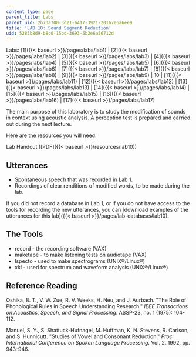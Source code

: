 ```yaml
---
content_type: page
parent_title: Labs
parent_uid: 2b73a700-3d21-6417-3921-20167e6a6ee9
title: 'LAB 10: Sound Segment Reduction'
uid: 5285b8d9-b8c0-15bd-3693-5b2e6a56712d
---
```


Labs: [1]({{< baseurl >}}/pages/labs/lab1) | [2]({{< baseurl >}}/pages/labs/lab2) | [3]({{< baseurl >}}/pages/labs/lab3) | [4]({{< baseurl >}}/pages/labs/lab4) | [5]({{< baseurl >}}/pages/labs/lab5) | [6]({{< baseurl >}}/pages/labs/lab6) | [7]({{< baseurl >}}/pages/labs/lab7) | [8]({{< baseurl >}}/pages/labs/lab8) | [9]({{< baseurl >}}/pages/labs/lab9) | 10 | [11]({{< baseurl >}}/pages/labs/lab11) | [12]({{< baseurl >}}/pages/labs/lab12) | [13]({{< baseurl >}}/pages/labs/lab13) | [14]({{< baseurl >}}/pages/labs/lab14) | [15]({{< baseurl >}}/pages/labs/lab15) | [16]({{< baseurl >}}/pages/labs/lab16) | [17]({{< baseurl >}}/pages/labs/lab17)

The main purpose of this laboratory is to study the modification of sounds in context using acoustic analysis. A perception test is prepared and carried out during the next lecture.

Here are the resources you will need:

Lab Handout ([PDF]({{< baseurl >}}/resources/lab10))

Utterances
----------

*   Spontaneous speech that was recorded in Lab 1.
*   Recordings of clear renditions of modified words, to be made during the lab.

If you did not record a database in Lab 1, or if you do not have access to the tools for recording the new utterances, you can [download examples of the utterances for this lab]({{< baseurl >}}/pages/lab-database#lab10).

The Tools
---------

*   record - the recording software (VAX)
*   maketape - to make listening tests on audiotape (VAX)
*   lspecto - used to make spectrograms (UNIX®/Linux®)
*   xkl - used for spectrum and waveform analysis (UNIX®/Linux®)

Reference Reading
-----------------

Oshika, B. T., V. W. Zue, R. V. Weeks, H. Neu, and J. Aurbach. "The Role of Phonological Rules in Speech Understanding Research." _IEEE Transactions on Acoustics, Speech, and Signal Processing_. ASSP-23, no. 1 (1975): 104-112.

Manuel, S. Y., S. Shattuck-Hufnagel, M. Huffman, K. N. Stevens, R. Carlson, and S. Hunnicutt. "Studies of Vowel and Consonant Reduction." _Proc International Conference on Spoken Language Processing._ Vol. 2. 1992, pp. 943-946.